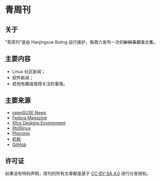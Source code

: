 # 青周刊

## 关于

“青周刊”是由 Hanjingxue Boling 自行维护，每周六发布一次的~~新鲜事~~趣事合集。

## 主要内容

- Linux 社区新闻；
- 软件新闻；
- 其他有趣或值得关注的事情。

## 主要来源

- [openSUSE News](https://news.opensuse.org/)
- [Fedora Magazine](https://fedoramagazine.org/)
- [Xfce Desktop Environment](https://xfce.org/)
- [9to5linux](https://9to5linux.com/)
- [Phoronix](https://www.phoronix.com/scan.php?page=home)
- [机核](https://www.gcores.com/)
- [GitHub](https://github.com/)

## 许可证

如果没有特别声明，周刊的所有文章都是基于 [CC-BY-SA 4.0](http://creativecommons.org/licenses/by-sa/4.0/) 进行分发授权。